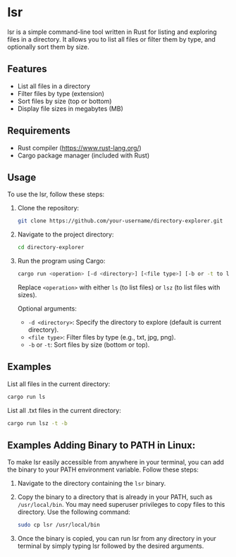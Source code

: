 # lsr

lsr is a simple command-line tool written in Rust for listing and exploring files in a directory. It allows you to list all files or filter them by type, and optionally sort them by size.

## Features

- List all files in a directory
- Filter files by type (extension)
- Sort files by size (top or bottom)
- Display file sizes in megabytes (MB)

## Requirements

- Rust compiler (https://www.rust-lang.org/)
- Cargo package manager (included with Rust)

## Usage

To use the lsr, follow these steps:

1. Clone the repository:

    ```bash
    git clone https://github.com/your-username/directory-explorer.git
    ```

2. Navigate to the project directory:

    ```bash
    cd directory-explorer
    ```

3. Run the program using Cargo:

    ```bash
    cargo run <operation> [-d <directory>] [<file type>] [-b or -t to list top or bottom size]
    ```

   Replace `<operation>` with either `ls` (to list files) or `lsz` (to list files with sizes).
   
   Optional arguments:
   - `-d <directory>`: Specify the directory to explore (default is current directory).
   - `<file type>`: Filter files by type (e.g., txt, jpg, png).
   - `-b` or `-t`: Sort files by size (bottom or top).

## Examples

List all files in the current directory:
```bash
cargo run ls
```


List all .txt files in the current directory:
```bash
cargo run lsz -t -b
```



## Examples **Adding Binary to PATH in Linux:**

To make lsr easily accessible from anywhere in your terminal, you can add the binary to your PATH environment variable. Follow these steps:

1. Navigate to the directory containing the `lsr` binary.

2. Copy the binary to a directory that is already in your PATH, such as `/usr/local/bin`. You may need superuser privileges to copy files to this directory. Use the following command:

   ```bash
   sudo cp lsr /usr/local/bin

3. Once the binary is copied, you can run lsr from any directory in your terminal by simply typing lsr  followed by the desired arguments.